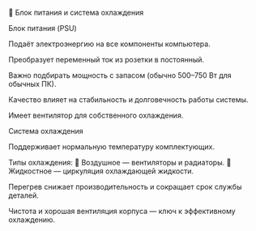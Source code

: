 🔋 Блок питания и система охлаждения

Блок питания (PSU)

Подаёт электроэнергию на все компоненты компьютера.

Преобразует переменный ток из розетки в постоянный.

Важно подбирать мощность с запасом (обычно 500–750 Вт для обычных ПК).

Качество влияет на стабильность и долговечность работы системы.

Имеет вентилятор для собственного охлаждения.


Система охлаждения

Поддерживает нормальную температуру комплектующих.

Типы охлаждения:
🔹 Воздушное — вентиляторы и радиаторы.
🔹 Жидкостное — циркуляция охлаждающей жидкости.

Перегрев снижает производительность и сокращает срок службы деталей.

Чистота и хорошая вентиляция корпуса — ключ к эффективному охлаждению.
